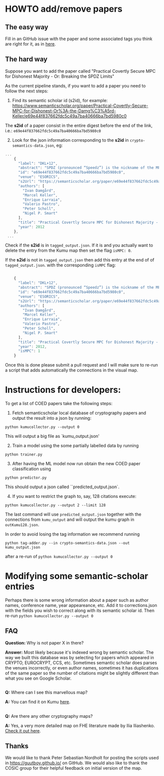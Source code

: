 # HOWTO add/remove papers

## The easy way

Fill in an GitHub issue with the paper and some associated tags you think
are right for it, as in [here](https://github.com/rdragos/kumuScripts/issues/1#issuecomment-610406754).


## The hard way

Suppose you want to add the paper called "Practical Covertly Secure MPC for Dishonest Majority - Or: Breaking the SPDZ Limits"

As the current pipeline
stands, if you want to add a paper you need to follow the next steps:

1. Find its semantic scholar id (s2id), for example:
<https://www.semanticscholar.org/paper/Practical-Covertly-Secure-MPC-for-Dishonest-Or%3A-the-Damg%C3%A5rd-Keller/e69e44f837662fdc5c49a7ba40666ba7bd5980c0>

The **s2id** of a paper consist in the entire digest before the end of the link, i.e.: `e69e44f837662fdc5c49a7ba40666ba7bd5980c0`

2. Look for the json information corresponding to the **s2id** in `crypto-semantics-data.json`, eg:
```javascript
...
    {
      "label": "DKL+12",
      "abstract": "SPDZ (pronounced “Speedz”) is the nickname of the MPC protocol of Damgard et al. from Crypto 2012. In this paper we both resolve a number of open problems with SPDZ; and present several theoretical and practical improvements to the protocol. In detail, we start by designing and implementing a covertly secure key generation protocol for obtaining a BGV public key and a shared associated secret key. We then construct both a covertly and actively secure preprocessing phase, both of which compare favourably with previous work in terms of efficiency and provable security.",
      "id": "e69e44f837662fdc5c49a7ba40666ba7bd5980c0",
      "venue": "ESORICS",
      "s2Url": "https://semanticscholar.org/paper/e69e44f837662fdc5c49a7ba40666ba7bd5980c0",
      "authors": [
        "Ivan Damgård",
        "Marcel Keller",
        "Enrique Larraia",
        "Valerio Pastro",
        "Peter Scholl",
        "Nigel P. Smart"
      ],
      "title": "Practical Covertly Secure MPC for Dishonest Majority - Or: Breaking the SPDZ Limits",
      "year": 2012
    },
 ...
```

Check if the **s2id** is in `tagged_output.json`. If it is and you actually want to delete the entry
from the Kumu map then set the flag `isMPC: 0`.

If the **s2id** is not in `tagged_output.json` then add this entry at the end of of `tagged_output.json`.
with the corresponding `isMPC` flag:
```javascript

    {
      "label": "DKL+12",
      "abstract": "SPDZ (pronounced “Speedz”) is the nickname of the MPC protocol of Damgard et al. from Crypto 2012. In this paper we both resolve a number of open problems with SPDZ; and present several theoretical and practical improvements to the protocol. In detail, we start by designing and implementing a covertly secure key generation protocol for obtaining a BGV public key and a shared associated secret key. We then construct both a covertly and actively secure preprocessing phase, both of which compare favourably with previous work in terms of efficiency and provable security.",
      "id": "e69e44f837662fdc5c49a7ba40666ba7bd5980c0",
      "venue": "ESORICS",
      "s2Url": "https://semanticscholar.org/paper/e69e44f837662fdc5c49a7ba40666ba7bd5980c0",
      "authors": [
        "Ivan Damgård",
        "Marcel Keller",
        "Enrique Larraia",
        "Valerio Pastro",
        "Peter Scholl",
        "Nigel P. Smart"
      ],
      "title": "Practical Covertly Secure MPC for Dishonest Majority - Or: Breaking the SPDZ Limits",
      "year": 2012,
      "isMPC": 1
    }
```
 
Once this is done please submit a pull request and I will make sure to re-run a script that adds automatically
the connections in the visual map.

# Instructions for developers:

To get a list of COED papers take the following steps:

1. Fetch semanticscholar local database of cryptography papers
and output the result into a json by running:

```
python kumucollector.py --output 0
```
This will output a big file as `kumu_output.json'

2. Train a model using the some partially labelled data by running
```
python trainer.py
```
3. After having the ML model now run obtain the new COED paper classification
using 
```
python predictor.py
```
This should output a json called ``predicted_output.json`.

4. If you want to restrict the graph to, say, 128 citations execute:
```
python kumucollector.py --output 2 --limit 128

```

The last command will use `predicted_output.json` together with the connections
from `kumu_output` and will output the kumu graph in `outKumu128.json`.

In order to avoid losing the tag information we recommend running

```
python tag-adder.py --in crypto-semantics-data.json --out kumu_output.json
```

after a re-run of `python kumucollector.py --output 0`

# Modifying some semantic-scholar entries

Perhaps there is some wrong information about a paper such as author names, conference name,
year appeareance, etc. Add it to corrections.json with the fields you wish to correct
along with its semantic scholar id. Then re-run `python kumucollector.py --output 0`
    

## FAQ

**Question:** Why is not paper X in there?

**Answer:** Most likely because it's indexed wrong by semantic scholar. The way we built this database was by
selecting for papers which appeared in CRYPTO, EUROCRYPT, CCS, etc. Sometimes semantic scholar does
parses the venues incorrectly, or even author names, sometimes it has duplications of the same paper
so the number of citations might be slightly different than what you see on Google Scholar.

##
**Q:** Where can I see this marvellous map?

**A:** You can find it on Kumu [here](https://kumu.io/DragosRotaru/coed-map#coed-256).

##
**Q:** Are there any other cryptography maps?

**A:** Yes, a very more detailed map on FHE literature made by Ilia Iliashenko.
[Check it out here](https://kumu.io/iliailia/fhe-graph#academic-papers).


## Thanks

We would like to thank Peter Sebastian Nordholt for posting the scripts used in https://guutboy.github.io/ 
on GitHub.
We would also like to thank the COSIC group for their helpful feedback on initial version of the map.



